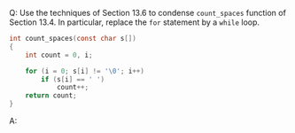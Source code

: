 Q: Use the techniques of Section 13.6 to condense `count_spaces` function of
Section 13.4. In particular, replace the `for` statement by a `while` loop.

```c
int count_spaces(const char s[])
{
    int count = 0, i;

    for (i = 0; s[i] != '\0'; i++)
        if (s[i] == ' ')
            count++;
    return count;
}
```

A:
